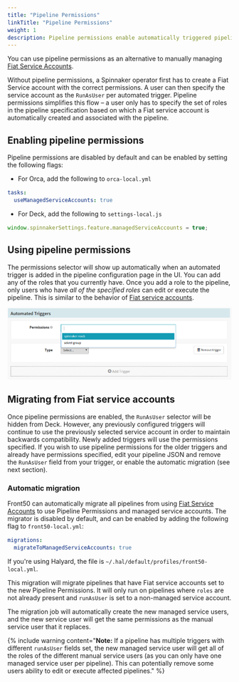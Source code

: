 ```yaml
---
title: "Pipeline Permissions"
linkTitle: "Pipeline Permissions"
weight: 1
description: Pipeline permissions enable automatically triggered pipelines to modify resources in protected accounts and applications. 
---
```


You can use pipeline permissions as an alternative to manually managing [Fiat Service Accounts](/docs/setup/other_config/security/authorization/service-accounts/).

Without pipeline permissions, a Spinnaker operator first has to create a
Fiat Service account with the correct permissions. A user can then specify the
service account as the `RunAsUser` per automated trigger. Pipeline permissions
simplifies this flow – a user only has to specify the set of roles in the
pipeline specification based on which a Fiat service account is automatically
created and associated with the pipeline.

## Enabling pipeline permissions

Pipeline permissions are disabled by default and can be enabled by
setting the following flags:

* For Orca, add the following to  `orca-local.yml`

```yaml
tasks:
  useManagedServiceAccounts: true
```

* For Deck, add the following to `settings-local.js`

```js
window.spinnakerSettings.feature.managedServiceAccounts = true;
```

## Using pipeline permissions
The permissions selector will show up automatically when an automated trigger
is added in the pipeline configuration page in the UI. You can add any of the
roles that you currently have. Once you add a role to the pipeline, only users
who have _all of the specified roles_ can edit or execute the pipeline.
This is similar to the behavior of
[Fiat service accounts](/docs/setup/other_config/security/authorization/service-accounts#service-account-roles).

![permissions selector from pipeline config in Deck](permissions-selector.png)

## Migrating from Fiat service accounts

Once pipeline permissions are enabled, the `RunAsUser` selector will be hidden
from Deck. However, any previously configured triggers will continue to use
the previously selected service account in order to maintain backwards
compatibility. Newly added triggers will use the permissions specified. If you
wish to use pipeline permissions for the older triggers and already have
permissions specified, edit your pipeline JSON and remove the `RunAsUser` field
from your trigger, or enable the automatic migration (see next section).

### Automatic migration

Front50 can automatically migrate all pipelines from using [Fiat Service
Accounts](/docs/setup/other_config/security/authorization/service-accounts/) to use Pipeline Permissions and managed service
accounts. The migrator is disabled by default, and can be enabled by adding the
following flag to `front50-local.yml`:

```yaml
migrations:
  migrateToManagedServiceAccounts: true
```

If you're using Halyard, the file is `~/.hal/default/profiles/front50-local.yml`.

This migration will migrate pipelines that have Fiat service accounts set to the
new Pipeline Permissions. It will only run on pipelines where `roles` are not
already present and `runAsUser` is set to a non-managed service account.

The migration job will automatically create the new managed service users, and the
new service user will get the same permissions as the manual service user that it
replaces.

{% include
   warning
   content="**Note:** If a pipeline has multiple triggers with different
   `runAsUser` fields set, the new managed service user will get all of the roles
   of the different manual service users (as you can only have one managed service
   user per pipeline). This can potentially remove some users ability to edit or
   execute affected pipelines."
%}
